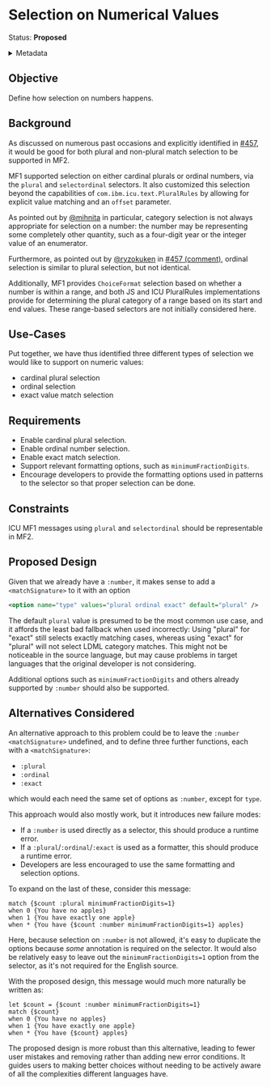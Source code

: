 # Selection on Numerical Values

Status: **Proposed**

<details>
	<summary>Metadata</summary>
	<dl>
		<dt>Contributors</dt>
		<dd>@eemeli</dd>
		<dt>First proposed</dt>
		<dd>2023-09-06</dd>
		<dt>Pull Request</dt>
		<dd>#000</dd>
	</dl>
</details>

## Objective

Define how selection on numbers happens.

## Background

As discussed on numerous past occasions and explicitly identified in
<a href="https://github.com/unicode-org/message-format-wg/pull/457">#457</a>,
it would be good for both plural and non-plural match selection to be supported in MF2.

MF1 supported selection on either cardinal plurals or ordinal numbers,
via the `plural` and `selectordinal` selectors.
It also customized this selection beyond the capabilities of `com.ibm.icu.text.PluralRules`
by allowing for explicit value matching and an `offset` parameter.

As pointed out by <a href="https://github.com/mihnita">@mihnita</a> in particular,
category selection is not always appropriate for selection on a number:
the number may be representing some completely other quantity,
such as a four-digit year or the integer value of an enumerator.

Furthermore, as pointed out by <a href="https://github.com/ryzokuken">@ryzokuken</a>
in <a href="https://github.com/unicode-org/message-format-wg/pull/457#discussion_r1307443288">#457 (comment)</a>,
ordinal selection is similar to plural selection, but not identical.

Additionally,
MF1 provides `ChoiceFormat` selection based on whether a number is within a range,
and both JS and ICU PluralRules implementations provide for determining the plural category
of a range based on its start and end values.
These range-based selectors are not initially considered here.

## Use-Cases

Put together, we have thus identified three different types of selection
we would like to support on numeric values:

- cardinal plural selection
- ordinal selection
- exact value match selection

## Requirements

- Enable cardinal plural selection.
- Enable ordinal number selection.
- Enable exact match selection.
- Support relevant formatting options, such as `minimumFractionDigits`.
- Encourage developers to provide the formatting options used in patterns to the selector
  so that proper selection can be done.

## Constraints

ICU MF1 messages using `plural` and `selectordinal` should be representable in MF2.

## Proposed Design

Given that we already have a `:number`,
it makes sense to add a `<matchSignature>` to it with an option

```xml
<option name="type" values="plural ordinal exact" default="plural" />
```

The default `plural` value is presumed to be the most common use case,
and it affords the least bad fallback when used incorrectly:
Using "plural" for "exact" still selects exactly matching cases,
whereas using "exact" for "plural" will not select LDML category matches.
This might not be noticeable in the source language,
but may cause problems in target languages that the original developer is not considering.

Additional options such as `minimumFractionDigits` and others already supported by `:number`
should also be supported.

## Alternatives Considered

An alternative approach to this problem could be to leave the `:number` `<matchSignature>` undefined,
and to define three further functions, each with a `<matchSignature>`:

- `:plural`
- `:ordinal`
- `:exact`

which would each need the same set of options as `:number`, except for `type`.

This approach would also mostly work, but it introduces new failure modes:

- If a `:number` is used directly as a selector, this should produce a runtime error.
- If a `:plural`/`:ordinal`/`:exact` is used as a formatter, this should produce a runtime error.
- Developers are less encouraged to use the same formatting and selection options.

To expand on the last of these,
consider this message:

```
match {$count :plural minimumFractionDigits=1}
when 0 {You have no apples}
when 1 {You have exactly one apple}
when * {You have {$count :number minimumFractionDigits=1} apples}
```

Here, because selection on `:number` is not allowed,
it's easy to duplicate the options because _some_ annotation is required on the selector.
It would also be relatively easy to leave out the `minimumFractionDigits=1` option from the selector,
as it's not required for the English source.

With the proposed design, this message would much more naturally be written as:

```
let $count = {$count :number minimumFractionDigits=1}
match {$count}
when 0 {You have no apples}
when 1 {You have exactly one apple}
when * {You have {$count} apples}
```

The proposed design is more robust than this alternative,
leading to fewer user mistakes and removing rather than adding new error conditions.
It guides users to making better choices without needing to be actively aware
of all the complexities different languages have.
